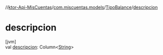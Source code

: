 //[ktor-Api-MisCuentas](../../../index.md)/[com.miscuentas.models](../index.md)/[TipoBalance](index.md)/[descripcion](descripcion.md)

# descripcion

[jvm]\
val [descripcion](descripcion.md): Column&lt;[String](https://kotlinlang.org/api/latest/jvm/stdlib/kotlin/-string/index.html)&gt;
